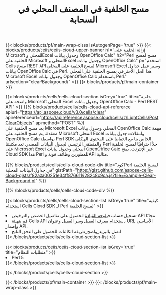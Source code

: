 ﻿---
title:  مسح الخلفية في المصنف المحلي في السحابة
description: واجهات برمجة التطبيقات السحابية ومجموعات SDK لمسح الخلفية على Microsoft Excel وOpenOffice Calc. خلفية واضحة عن جداول البيانات المحلية بواسطة سحابة Cells API. تدعم SDK أنواع لغات التطوير. وهي تشمل Android وC# وGo وJava وNodeJS وPerl وPHP وPython وRuby وswift.
---
{{< blocks/products/pf/main-wrap-class isAutogenPage="true" >}}
{{< blocks/products/cells/cells-cloud-upper-banner h1="إزالة الخلفية على Microsoft المحلي وExcel وجدول بيانات OpenOffice Calc" h2="Perl مسح لمسح الخلفية على Microsoft المحلي وExcel وجدول بيانات OpenOffice Calc" p="استخدم Cells مسح REST API لمسح الخلفية على المحلي Microsoft Excel وسير عمل جداول بيانات OpenOffice Calc في Perl. هذا الحل الاحترافي يمسح الخلفية على المحلي Microsoft Excel وجدول بيانات OpenOffice Calc باستخدام Perl." urlsection="clear/Background/" >}}
{{< blocks/products/pf/main-container >}}

{{< blocks/products/cells/cells-cloud-section isGrey="true" title="خلفية واضحة على Microsoft المحلي Excel وجدول بيانات OpenOffice Calc - Perl REST API" >}}
{{% blocks/products/cells/cells-cloud-api-reference apiurl="https://api.aspose.cloud/v3.0/cells/clear" apireferenceurl="https://apireference.aspose.cloud/cells/#/LightCells/PostClearObjects" apimethod="POST" %}}
<br/>
يعد مسح الخلفية على Microsoft Excel المحلي وجدول بيانات OpenOffice Calc مهمة معقدة. يتم مسح الخلفية على Microsoft المحلي Excel وانتقالات جدول بيانات OpenOffice Calc بواسطة Perl SDK الخاص بنا مع الحفاظ على المحتوى الهيكلي والمنطقي الرئيسي لجدول البيانات المصدر. تعد مكتبتنا Perl حلاً احترافيًا لمسح الخلفية على Microsoft Excel المحلي وجدول بيانات OpenOffice Calc عبر الإنترنت. يمنح Cloud SDK هذا Perl للمطورين وظائف قوية وAPI مثالية.
<br/>
<br/>
{{% blocks/products/cells/cells-cloud-code-div title="كود Perl لمسح الخلفية في جداول البيانات المحلية" gistPath="https://gist.github.com/aspose-cells-cloud-gists/f82a3a00251e34ff8766116282c8c9ca.js?file=Example-Clear-Background.pl" %}}
  
{{% /blocks/products/cells/cells-cloud-code-div %}}
<br/>
<br/>
{{< blocks/products/cells/cells-cloud-section-list isGrey="true" title="كيفية استخدام Cells Cloud SDK لـ Perl لمسح الخلفية" >}}
<li> تسجيل حساب في<a href="https://dashboard.aspose.cloud/">لوحة القيادة</a> للحصول على تفاصيل الحصص والترخيص API مجانًا</li>
<li>قم بتهيئة Cells API باستخدام معرف العميل وسر العميل وعنوان URL الأساسي وإصدار API.</li>
<li>اتصل بالبريد_واضح_طريقة الكائنات للحصول على الدفق الناتج</li>
{{< /blocks/products/cells/cells-cloud-section-list >}}
<br/>
<br/>
{{< blocks/products/cells/cells-cloud-section-list isGrey="true" title="متطلبات النظام" >}}
<li>Perl 5</li>
{{< /blocks/products/cells/cells-cloud-section-list >}}

{{< /blocks/products/cells/cells-cloud-section >}}

{{< /blocks/products/pf/main-container >}}
{{< /blocks/products/pf/main-wrap-class >}}

